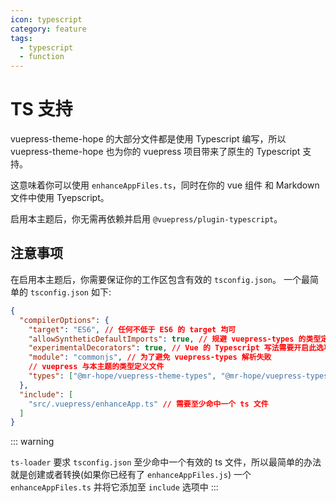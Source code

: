 ```yaml
---
icon: typescript
category: feature
tags:
  - typescript
  - function
---
```


# TS 支持

vuepress-theme-hope 的大部分文件都是使用 Typescript 编写，所以 vuepress-theme-hope 也为你的 vuepress 项目带来了原生的 Typescript 支持。

这意味着你可以使用 `enhanceAppFiles.ts`，同时在你的 vue 组件 和 Markdown 文件中使用 Tyepscript。

启用本主题后，你无需再依赖并启用 `@vuepress/plugin-typescript`。

## 注意事项

在启用本主题后，你需要保证你的工作区包含有效的 `tsconfig.json`。 一个最简单的 `tsconfig.json` 如下:

```json
{
  "compilerOptions": {
    "target": "ES6", // 任何不低于 ES6 的 target 均可
    "allowSyntheticDefaultImports": true, // 规避 vuepress-types 的类型定义问题
    "experimentalDecorators": true, // Vue 的 Typescript 写法需要开启此选项
    "module": "commonjs", // 为了避免 vuepress-types 解析失败
    // vuepress 与本主题的类型定义文件
    "types": ["@mr-hope/vuepress-theme-types", "@mr-hope/vuepress-types"]
  },
  "include": [
    "src/.vuepress/enhanceApp.ts" // 需要至少命中一个 ts 文件
  ]
}
```

::: warning

`ts-loader` 要求 `tsconfig.json` 至少命中一个有效的 ts 文件，所以最简单的办法就是创建或者转换(如果你已经有了 `enhanceAppFiles.js`) 一个 `enhanceAppFiles.ts` 并将它添加至 `include` 选项中
:::
